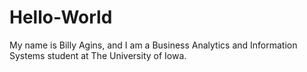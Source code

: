 # Hello-World

My name is Billy Agins, and I am a Business Analytics and Information Systems student at The University of Iowa. 
